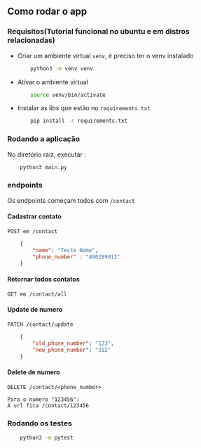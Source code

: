 ## Como rodar o app

### Requisitos(Tutorial funcional no ubuntu e em distros relacionadas)

-   Criar um ambiente virtual ```venv```, é preciso ter o venv instalado
    ```bash
        python3 -m venv venv
    ```

-   Ativar o ambiente virtual
    ```bash
        source venv/bin/activate
    ```

-   Instalar as libs que estão no ```requirements.txt```
    ```bash
        pip install -r requirements.txt 
    ```

### Rodando a aplicação

No diretório raiz, executar :

```bash
    python3 main.py
```


### endpoints

Os endpoints começam todos com ```/contact```

#### Cadastrar contato

    POST em /contact

```json
    {
        "name": "Teste Name",
        "phone_number" : "400289012"
    }
```

#### Retornar todos contatos

    GET em /contact/all

#### Update de numero

    PATCH /contact/update

```json
    {
        "old_phone_number": "123",
        "new_phone_number": "312"
    }
```

#### Delete de numero

    DELETE /contact/<phone_number>

    Para o numero "123456":
    A url fica /contact/123456




### Rodando os testes

```bash
    python3 -m pytest
```